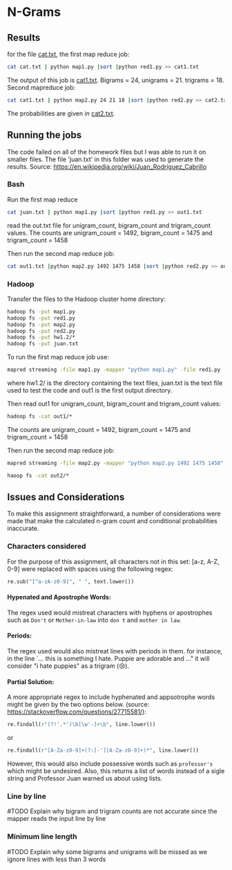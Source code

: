 # N-Grams

## Results
for the file [cat.txt](cat.txt), the first map reduce job:
```bash
cat cat.txt | python map1.py |sort |python red1.py >> cat1.txt
```
The output of this job is [cat1.txt](cat1.txt). Bigrams = 24, unigrams = 21. trigrams = 18. Second mapreduce job:
```bash
cat cat1.txt | python map2.py 24 21 18 |sort |python red2.py >> cat2.txt
```
The probabilities are given in [cat2.txt](cat2.txt). 

## Running the jobs
The code failed on all of the homework files but I was able to run it on smaller files. The file 'juan.txt' in this folder was used to generate the results. Source: https://en.wikipedia.org/wiki/Juan_Rodríguez_Cabrillo
### Bash
Run the first map reduce
```bash
cat juan.txt | python map1.py |sort |python red1.py >> out1.txt
```
read the out.txt file for unigram_count, bigram_count and trigram_count values. The counts are unigram_count = 1492, bigram_count = 1475 and trigram_count = 1458

Then run the second map reduce job:
```bash
cat out1.txt |python map2.py 1492 1475 1458 |sort |python red2.py >> out2.txt
```
### Hadoop
Transfer the files to the Hadoop cluster home directory:
```cmd
hadoop fs -put map1.py
hadoop fs -put red1.py
hadoop fs -put map2.py
hadoop fs -put red2.py
hadoop fs -put hw1.2/*
hadoop fs -put juan.txt
```
To run the first map reduce job use:
```cmd
mapred streaming -file map1.py -mapper "python map1.py" -file red1.py -reducer "python red1.py" -input juan.txt -output out1
```
where hw1.2/ is the directory containing the text files, juan.txt is the text file used to test the code and out1 is the first output directory.

Then read out1 for unigram_count, bigram_count and trigram_count values:
```cmd
hadoop fs -cat out1/*
```
The counts are unigram_count = 1492, bigram_count = 1475 and trigram_count = 1458

Then run the second map reduce job:
```cmd
mapred streaming -file map2.py -mapper "python map2.py 1492 1475 1458" -file red2.py -reducer "python red2.py" -input out1/* -output out2
```
```cmd
haoop fs -cat out2/*
```

## Issues and Considerations

To make this assignment straightforward, a number of considerations were made that make the calculated n-gram count and conditional probabilities inaccurate.

### Characters considered

For the purpose of this assignment, all characters not in this set: [a-z, A-Z, 0-9] were replaced with spaces using the following regex:
```python
re.sub("[^a-zA-z0-9]", " ", text.lower())
```
#### Hypenated and Apostrophe Words:
The regex used would mistreat characters with hyphens or apostrophes such as `Don't` or `Mother-in-law` into `don t` and `mother in law`. 
#### Periods:
The regex used would also mistreat lines with periods in them. for instance, in the line `... this is something I hate. Puppie are adorable and ..." it will consider "i hate puppies" as a trigram (😢).
#### Partial Solution:
A more appropriate regex to include hyphenated and appsotrophe words might be given by the two options below. (source: https://stackoverflow.com/questions/27715581/):
```python
re.findall(r"(?!'.*')\b[\w'-]+\b", line.lower())
```
or
```python
re.findall(r"[A-Za-z0-9]+(?:[-'][A-Za-z0-9]+)*", line.lower())
```
However, this would also include possessive words such as `professor's` which might be undesired. Also, this returns a list of words instead of a sigle string and Professor Juan warned us about using lists. 

### Line by line
#TODO Explain why bigram and trigram counts are not accurate since the mapper reads the input line by line

### Minimum line length
#TODO Explain why some bigrams and unigrams will be missed as we ignore lines with less than 3 words
